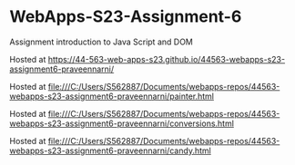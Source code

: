 
# WebApps-S23-Assignment-6
Assignment introduction to Java Script and DOM

Hosted at <https://44-563-web-apps-s23.github.io/44563-webapps-s23-assignment6-praveennarni/>

Hosted at <file:///C:/Users/S562887/Documents/webapps-repos/44563-webapps-s23-assignment6-praveennarni/painter.html>

Hosted at <file:///C:/Users/S562887/Documents/webapps-repos/44563-webapps-s23-assignment6-praveennarni/conversions.html>

Hosted at <file:///C:/Users/S562887/Documents/webapps-repos/44563-webapps-s23-assignment6-praveennarni/candy.html>

